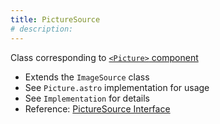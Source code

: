 ```yaml
---
title: PictureSource
# description:
---
```


Class corresponding to [`<Picture>` component](/astro-image-processor/component/picture/)

- Extends the `ImageSource` class
- See `Picture.astro` implementation for usage
- See `Implementation` for details
- Reference: [PictureSource Interface](/astro-image-processor/api/api/classes/picturesource/)
